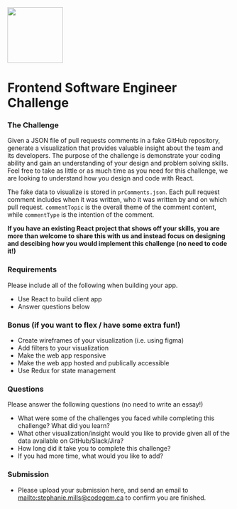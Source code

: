 <img src="https://user-images.githubusercontent.com/17414278/79912332-dd36cd00-83ef-11ea-9e18-6e64d6586f4a.png" width="125" />

# Frontend Software Engineer Challenge

### The Challenge

Given a JSON file of pull requests comments in a fake GitHub repository, generate a visualization that provides valuable insight about the team and its developers. The purpose of the challenge is demonstrate your coding ability and gain an understanding of your design and problem solving skills. Feel free to take as little or as much time as you need for this challenge, we are looking to understand how you design and code with React.

The fake data to visualize is stored in `prComments.json`. Each pull request comment includes when it was written, who it was written by and on which pull request. `commentTopic` is the overall theme of the comment content, while `commentType` is the intention of the comment.

**If you have an existing React project that shows off your skills, you are more than welcome to share this with us and instead focus on designing and descibing how you would implement this challenge (no need to code it!)**

### Requirements

Please include all of the following when building your app.

-   Use React to build client app
-   Answer questions below

### Bonus (if you want to flex / have some extra fun!)

-   Create wireframes of your visualization (i.e. using figma)
-   Add filters to your visualization
-   Make the web app responsive
-   Make the web app hosted and publically accessible
-   Use Redux for state management

### Questions

Please answer the following questions (no need to write an essay!)

-   What were some of the challenges you faced while completing this challenge? What did you learn?
-   What other visualization/insight would you like to provide given all of the data available on GitHub/Slack/Jira?
-   How long did it take you to complete this challenge?
-   If you had more time, what would you like to add?

### Submission

-   Please upload your submission here, and send an email to <mailto:stephanie.mills@codegem.ca> to confirm you are finished.
